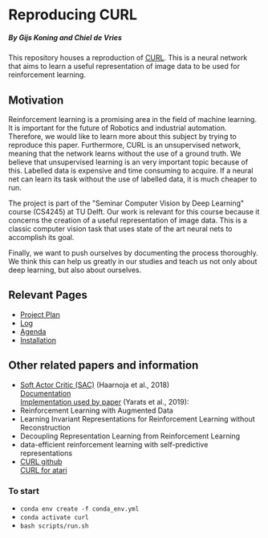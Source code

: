 # Reproducing CURL 
##### By Gijs Koning and Chiel de Vries
This repository houses a reproduction of [CURL](https://arxiv.org/pdf/2004.04136.pdf). This is a neural network that aims to learn a useful representation of image data to be used for reinforcement learning. 

## Motivation 
Reinforcement learning is a promising area in the field of machine learning. It is important for the future of Robotics and industrial automation. Therefore, we would like to learn more about this subject by trying to reproduce this paper. Furthermore, CURL is an unsupervised network, meaning that the network learns without the use of a ground truth. We believe that unsupervised learning is an very important topic because of this. Labelled data is expensive and time consuming to acquire. If a neural net can learn its task without the use of labelled data, it is much cheaper to run. 

The project is part of the "Seminar Computer Vision by Deep Learning" course (CS4245) at TU Delft. Our work is relevant for this course because it concerns the creation of a useful representation of image data. This is a classic computer vision task that uses state of the art neural nets to accomplish its goal.

Finally, we want to push ourselves by documenting the process thoroughly. We think this can help us greatly in our studies and teach us not only about deep learning, but also about ourselves.

## Relevant Pages
- [Project Plan](docs/project_plan.md)
- [Log](docs/log.md)
- [Agenda](docs/agenda.md)
- [Installation](docs/installation.md)

## Other related papers and information
- [Soft Actor Critic (SAC)](https://arxiv.org/abs/1801.01290) (Haarnoja et al., 2018)   
  [Documentation](https://spinningup.openai.com/en/latest/algorithms/sac.html)  
  [Implementation used by paper](https://github.com/denisyarats/pytorch_sac_ae) (Yarats et al., 2019): 
- Reinforcement Learning with Augmented Data
- Learning Invariant Representations for Reinforcement Learning without Reconstruction
- Decoupling Representation Learning from Reinforcement Learning
- data-efficient reinforcement learning with self-predictive representations
- [CURL github](https://github.com/MishaLaskin/curl)  
  [CURL for atari](https://github.com/aravindsrinivas/curl_rainbow)


### To start
- `conda env create -f conda_env.yml`
- `conda activate curl`
- `bash scripts/run.sh`
